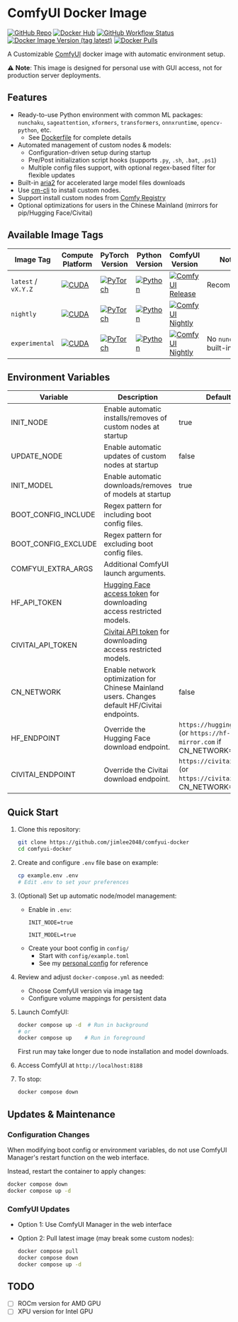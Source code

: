 # ComfyUI Docker Image
[![GitHub Repo](https://img.shields.io/badge/GitHub-jimlee2048%2Fcomfyui--docker-blue?logo=github)](https://github.com/jimlee2048/comfyui-docker)
[![Docker Hub](https://img.shields.io/badge/Docker%20Hub-jimlee2048%2Fcomfyui--docker-blue?logo=docker)](https://hub.docker.com/r/jimlee2048/comfyui-docker)
[![GitHub Workflow Status](https://img.shields.io/github/actions/workflow/status/jimlee2048/comfyui-docker/build-publish.yml)](https://github.com/jimlee2048/comfyui-docker/actions/workflows/build-publish.yml)
[![Docker Image Version (tag latest)](https://img.shields.io/docker/v/jimlee2048/comfyui-docker/latest?label=latest)](https://hub.docker.com/r/jimlee2048/comfyui-docker)
[![Docker Pulls](https://img.shields.io/docker/pulls/jimlee2048/comfyui-docker)](https://hub.docker.com/r/jimlee2048/comfyui-docker)

A Customizable [ComfyUI](https://github.com/comfyanonymous/ComfyUI) docker image with automatic environment setup.

⚠️ **Note**: This image is designed for personal use with GUI access, not for production server deployments.

## Features
- Ready-to-use Python environment with common ML packages: `nunchaku`,  `sageattention`, `xformers`, `transformers`, `onnxruntime`, `opencv-python`, etc.
  - See [Dockerfile](Dockerfile) for complete details
- Automated management of custom nodes & models:
  - Configuration-driven setup during startup
  - Pre/Post initialization script hooks (supports `.py`, `.sh`, `.bat`, `.ps1`)
  - Multiple config files support, with optional regex-based filter for flexible updates
- Built-in [aria2](https://github.com/aria2/aria2) for accelerated large model files downloads
- Use [cm-cli](https://github.com/ltdrdata/ComfyUI-Manager/blob/main/docs/en/cm-cli.md) to install custom nodes.
- Support install custom nodes from [Comfy Registry](https://registry.comfy.org/)
- Optional optimizations for users in the Chinese Mainland (mirrors for pip/Hugging Face/Civitai)

## Available Image Tags

| Image Tag           | Compute Platform                                                                                            | PyTorch Version                                                                                      | Python Version                                                                                    | ComfyUI Version                                                                                                                                                           | Note                   |
| ------------------- | ----------------------------------------------------------------------------------------------------------- | ---------------------------------------------------------------------------------------------------- | ------------------------------------------------------------------------------------------------- | ------------------------------------------------------------------------------------------------------------------------------------------------------------------------- | ---------------------- |
| `latest` / `vX.Y.Z` | [![CUDA](https://img.shields.io/badge/CUDA-12.8-76B900?logo=nvidia)](https://hub.docker.com/r/nvidia/cuda/) | [![PyTorch](https://img.shields.io/badge/PyTorch-2.7.1-EE4C2C?logo=pytorch)](https://pytorch.org/)   | [![Python](https://img.shields.io/badge/Python-3.11-3776AB?logo=python)](https://www.python.org/) | [![ComfyUI Release](https://img.shields.io/github/v/release/comfyanonymous/ComfyUI?label=release&logo=github)](https://github.com/comfyanonymous/ComfyUI/releases/latest) | Recommend              |
| `nightly`           | [![CUDA](https://img.shields.io/badge/CUDA-12.8-76B900?logo=nvidia)](https://hub.docker.com/r/nvidia/cuda/) | [![PyTorch](https://img.shields.io/badge/PyTorch-2.7.1-EE4C2C?logo=pytorch)](https://pytorch.org/)   | [![Python](https://img.shields.io/badge/Python-3.11-3776AB?logo=python)](https://www.python.org/) | [![ComfyUI Nightly](https://img.shields.io/github/last-commit/comfyanonymous/ComfyUI?label=nightly&logo=github)](https://github.com/comfyanonymous/ComfyUI/tree/master)   |                        |
| `experimental`      | [![CUDA](https://img.shields.io/badge/CUDA-12.9-76B900?logo=nvidia)](https://hub.docker.com/r/nvidia/cuda/) | [![PyTorch](https://img.shields.io/badge/PyTorch-Nightly-EE4C2C?logo=pytorch)](https://pytorch.org/) | [![Python](https://img.shields.io/badge/Python-3.12-3776AB?logo=python)](https://www.python.org/) | [![ComfyUI Nightly](https://img.shields.io/github/last-commit/comfyanonymous/ComfyUI?label=nightly&logo=github)](https://github.com/comfyanonymous/ComfyUI/tree/master)   | No `nunchaku` built-in |

## Environment Variables
| Variable            | Description                                                                                                                                                       | Default                                                                    |
| ------------------- | ----------------------------------------------------------------------------------------------------------------------------------------------------------------- | -------------------------------------------------------------------------- |
| INIT_NODE           | Enable automatic installs/removes of custom nodes at startup                                                                                                      | true                                                                       |
| UPDATE_NODE         | Enable automatic updates of custom nodes at startup                                                                                                               | false                                                                      |
| INIT_MODEL          | Enable automatic downloads/removes of models at startup                                                                                                           | true                                                                       |
| BOOT_CONFIG_INCLUDE | Regex pattern for including boot config files.                                                                                                                    |                                                                            |
| BOOT_CONFIG_EXCLUDE | Regex pattern for excluding boot config files.                                                                                                                    |                                                                            |
| COMFYUI_EXTRA_ARGS  | Additional ComfyUI launch arguments.                                                                                                                              |                                                                            |
| HF_API_TOKEN        | [Hugging Face access token](https://huggingface.co/settings/tokens) for downloading access restricted models.                                                     |                                                                            |
| CIVITAI_API_TOKEN   | [Civitai API token](https://education.civitai.com/civitais-guide-to-downloading-via-api/#how-do-i-download-via-the-api) for downloading access restricted models. |                                                                            |
| CN_NETWORK          | Enable network optimization for Chinese Mainland users. Changes default HF/Civitai endpoints.                                                                     | false                                                                      |
| HF_ENDPOINT         | Override the Hugging Face download endpoint.                                                                                                                      | `https://huggingface.co` (or `https://hf-mirror.com` if CN_NETWORK=`true`) |
| CIVITAI_ENDPOINT    | Override the Civitai download endpoint.                                                                                                                           | `https://civitai.com` (or `https://civitai.work` if CN_NETWORK=`true`)     |

## Quick Start
1. Clone this repository:
    ```bash
    git clone https://github.com/jimlee2048/comfyui-docker
    cd comfyui-docker
    ```

2. Create and configure `.env` file base on example:
    ```bash
    cp example.env .env
    # Edit .env to set your preferences
    ```

3. (Optional) Set up automatic node/model management:
    - Enable in `.env`:
      ```env
      INIT_NODE=true
      
      INIT_MODEL=true
      ```
    - Create your boot config in `config/`
        - Start with `config/example.toml`
        - See my [personal config](https://github.com/jimlee2048/config-aigc-playground/tree/main/comfyui/config) for reference

4. Review and adjust `docker-compose.yml` as needed:
    - Choose ComfyUI version via image tag
    - Configure volume mappings for persistent data

5. Launch ComfyUI:
    ```bash
    docker compose up -d  # Run in background
    # or
    docker compose up    # Run in foreground
    ```
    First run may take longer due to node installation and model downloads.

6. Access ComfyUI at `http://localhost:8188`

7. To stop:
    ```bash
    docker compose down
    ```

## Updates & Maintenance

### Configuration Changes
When modifying boot config or environment variables, do not use ComfyUI Manager's restart function on the web interface.

Instead, restart the container to apply changes:
```bash
docker compose down
docker compose up -d
```

### ComfyUI Updates
- Option 1: Use ComfyUI Manager in the web interface

- Option 2: Pull latest image (may break some custom nodes):
  ```bash
  docker compose pull
  docker compose down
  docker compose up -d
  ```
## TODO
- [ ] ROCm version for AMD GPU
- [ ] XPU version for Intel GPU